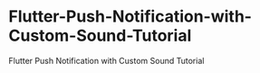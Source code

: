 # Flutter-Push-Notification-with-Custom-Sound-Tutorial
Flutter Push Notification with Custom Sound Tutorial
